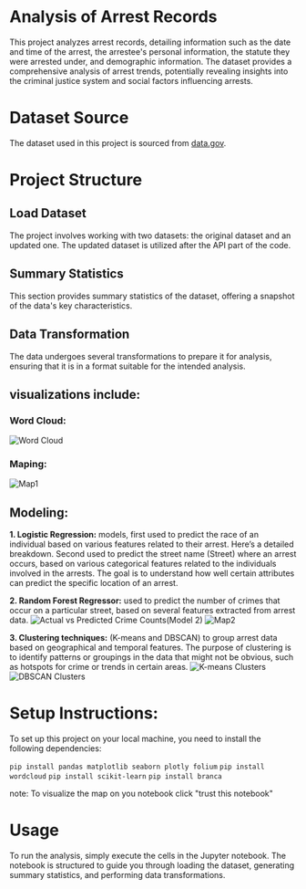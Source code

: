 # Analysis of Arrest Records 

This project analyzes arrest records, detailing information such as the date and time of the arrest, the arrestee's personal information, the statute they were arrested under, and demographic information. The dataset provides a comprehensive analysis of arrest trends, potentially revealing insights into the criminal justice system and social factors influencing arrests.

# Dataset Source

The dataset used in this project is sourced from  [data.gov](https://data.gov/).

# Project Structure
## Load Dataset 

The project involves working with two datasets: the original dataset and an updated one. The updated dataset is utilized after the API part of the code.

## Summary Statistics

This section provides summary statistics of the dataset, offering a snapshot of the data's key characteristics.

## Data Transformation

The data undergoes several transformations to prepare it for analysis, ensuring that it is in a format suitable for the intended analysis.

## visualizations include:
### Word Cloud:
![Word Cloud](https://github.com/user-attachments/assets/bc0fbf4e-ec83-4e6a-b7af-c60c3b9eb21f)

### Maping:
![Map1](https://github.com/user-attachments/assets/00a8bb0a-82e3-452f-9c57-967ceeb54a70)

## Modeling:
 **1. Logistic Regression:** models, first used to predict the race of an individual based on various features related to their arrest. Here’s a detailed breakdown. Second used to predict the street name (Street) where an arrest occurs, based on various categorical features related to the individuals involved in the arrests. The goal is to understand how well certain attributes can predict the specific location of an arrest.

**2. Random Forest Regressor:** used to predict the number of crimes that occur on a particular street, based on several features extracted from arrest data.
![Actual vs  Predicted Crime Counts(Model 2)](https://github.com/user-attachments/assets/c2f74c34-857f-43be-9f99-eb6f5d296711)
![Map2](https://github.com/user-attachments/assets/39adc8d8-baad-42e6-88b4-7edcb43120b5)

**3. Clustering techniques:** (K-means and DBSCAN) to group arrest data based on geographical and temporal features. The purpose of clustering is to identify patterns or groupings in the data that might not be obvious, such as hotspots for crime or trends in certain areas.
![K-means Clusters](https://github.com/user-attachments/assets/e26e4bde-aeb3-4145-92e4-319ded8d97db)
![DBSCAN Clusters](https://github.com/user-attachments/assets/0139ae6f-5dcf-4d6b-87a2-bc79d96c7583)

# Setup Instructions:
To set up this project on your local machine, you need to install the following dependencies:

`pip install pandas matplotlib seaborn plotly folium`
`pip install wordcloud`
`pip install scikit-learn`
`pip install branca`

note: To visualize the map on you notebook click "trust this notebook"
# Usage

To run the analysis, simply execute the cells in the Jupyter notebook. The notebook is structured to guide you through loading the dataset, generating summary statistics, and performing data transformations.
